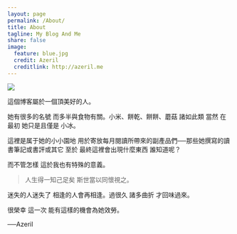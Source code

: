 ```yaml
---
layout: page  
permalink: /About/  
title: About  
tagline: My Blog And Me  
share: false   
image:  
  feature: blue.jpg  
  credit: Azeril
  creditlink: http://azeril.me
---
```


![](http://dreamofbook.qiniudn.com/MacauYvonneOnStreet.jpg)

這個博客屬於一個頂美好的人。

她有很多的名號 而多半與食物有關。小米、餅乾、餅餅、蘑菇 諸如此類 當然 在最初 她只是且僅是 小冰。

這裡是属于她的小小園地 用於寄放每月閱讀所帶來的副產品們──那些她撰寫的讀書筆記或書評或其它 至於 最終這裡會出現什麼東西 誰知道呢？

而不管怎樣 這於我也有特殊的意義。

> 人生得一知己足矣 斯世當以同懷視之。
 
迷失的人迷失了 相逢的人會再相逢。過很久 諸多曲折 才回味過來。

很榮幸 這一次 能有這樣的機會為她效勞。

──Azeril